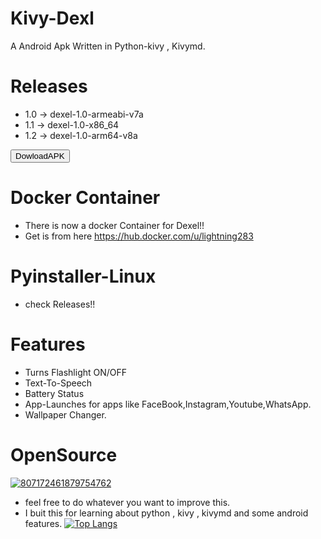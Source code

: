 # Kivy-Dexl
A Android Apk Written in Python-kivy , Kivymd.
# Releases
-  1.0 -> dexel-1.0-armeabi-v7a
-  1.1 -> dexel-1.0-x86_64
-  1.2 -> dexel-1.0-arm64-v8a

<form action="https://github.com/LIGHTNING283/Kivy-Dexel/releases/tag/3.0"> <input type="submit" value="DowloadAPK" /> </form>

# Docker Container
-  There is now a docker Container for Dexel!!
-  Get is from here https://hub.docker.com/u/lightning283
# Pyinstaller-Linux
-  check Releases!!
# Features
-  Turns Flashlight ON/OFF
-  Text-To-Speech
-  Battery Status
-  App-Launches for apps like FaceBook,Instagram,Youtube,WhatsApp.
-  Wallpaper Changer.
# OpenSource

<a href="https://imgbb.com/"><img src="https://i.ibb.co/yf6xvsX/807172461879754762.gif" alt="807172461879754762" border="0"></a>

-  feel free to do whatever you want to improve this.
-  I buit this for learning about python , kivy , kivymd and some android features.
[![Top Langs](https://github-readme-stats.vercel.app/api/top-langs/?username=LIGHTNING283&layout=compact)](https://github.com/anuraghazra/github-readme-stats)
